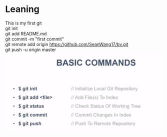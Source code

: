 # Leaning
This is my first git \
git init\
git add README.md\
git commit -m "first commit"\
git remote add origin https://github.com/SeanWang17/bv.git \
git push -u origin master \
![alt text](https://github.com/SeanWang17/gitLearning/blob/login/basicCommands.png)
